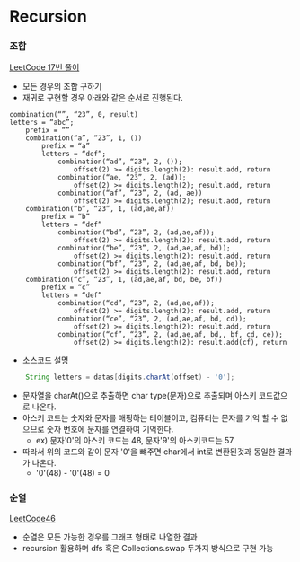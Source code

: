 # Recursion

### 조합
[LeetCode 17번 풀이](/recursion/LeetCode17.java)
- 모든 경우의 조합 구하기
- 재귀로 구현할 경우 아래와 같은 순서로 진행된다.
```
combination(“”, “23”, 0, result)
letters = “abc”;
	prefix = “”
	combination(“a”, “23”, 1, ())
		prefix = “a”
		letters = “def”;
			combination(“ad”, “23”, 2, ());
				offset(2) >= digits.length(2): result.add, return
			combination(“ae, “23”, 2, (ad));
				offset(2) >= digits.length(2); result.add, return
			combination(“af”, “23”, 2, (ad, ae))
				offset(2) >= digits.length(2); result.add, return
	combination(“b”, “23”, 1, (ad,ae,af))
		prefix = “b”
		letters = “def”
			combination(“bd”, “23”, 2, (ad,ae,af));
				offset(2) >= digits.length(2): result.add, return
			combination(“be”, “23”, 2, (ad,ae,af, bd));
				offset(2) >= digits.length(2): result.add, return
			combination(“bf”, “23”, 2, (ad,ae,af, bd, be));
				offset(2) >= digits.length(2): result.add, return
	combination(“c”, “23”, 1, (ad,ae,af, bd, be, bf))
		prefix = “c”
		letters = “def”
			combination(“cd”, “23”, 2, (ad,ae,af));
				offset(2) >= digits.length(2): result.add, return
			combination(“ce”, “23”, 2, (ad,ae,af, bd, cd));
				offset(2) >= digits.length(2): result.add, return
			combination(“cf”, “23”, 2, (ad,ae,af, bd,, bf, cd, ce));
				offset(2) >= digits.length(2): result.add(cf), return
```

- 소스코드 설명

```java
    String letters = datas[digits.charAt(offset) - '0'];
```
- 문자열을 charAt()으로 추출하면 char type(문자)으로 추출되며 아스키 코드값으로 나온다.
- 아스키 코드는 숫자와 문자를 매핑하는 테이블이고, 컴퓨터는 문자를 기억 할 수 없으므로 숫자 번호에 문자를 연결하여 기억한다.
    - ex) 문자'0'의 아스키 코드는 48, 문자'9'의 아스키코드는 57
- 따라서 위의 코드와 같이 문자 '0'을 뺴주면 char에서 int로 변환된것과 동일한 결과가 나온다.
    - '0'(48) - '0'(48) = 0
  

### 순열
[LeetCode46](/recursion/LeetCode46.java)

- 순열은 모든 가능한 경우를 그래프 형태로 나열한 결과
- recursion 활용하며 dfs 혹은 Collections.swap 두가지 방식으로 구현 가능
